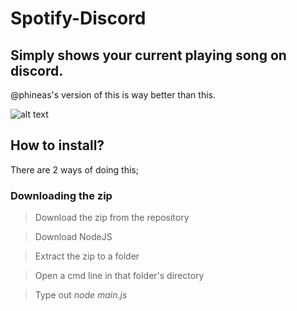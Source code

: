 # Spotify-Discord
## Simply shows your current playing song on discord.
@phineas's version of this is way better than this.


![alt text](https://apple.isgay.lol/R9mYIgq.png)


## How to install?
There are 2 ways of doing this;
### Downloading the zip
>Download the zip from the repository

>Download NodeJS

>Extract the zip to a folder

>Open a cmd line in that folder's directory

>Type out *node main.js*
